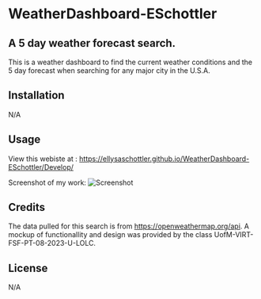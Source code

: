 # WeatherDashboard-ESchottler

## A 5 day weather forecast search.

This is a weather dashboard to find the current weather conditions and the 5 day forecast when searching for any major city in the U.S.A.



## Installation

N/A

## Usage
View this webiste at :  https://ellysaschottler.github.io/WeatherDashboard-ESchottler/Develop/

Screenshot of my work: ![Screenshot](./images/weather-dashboard.png)

## Credits

The data pulled for this search is from  https://openweathermap.org/api.  A mockup of functionallity and design was provided by the class UofM-VIRT-FSF-PT-08-2023-U-LOLC.

## License

N/A
